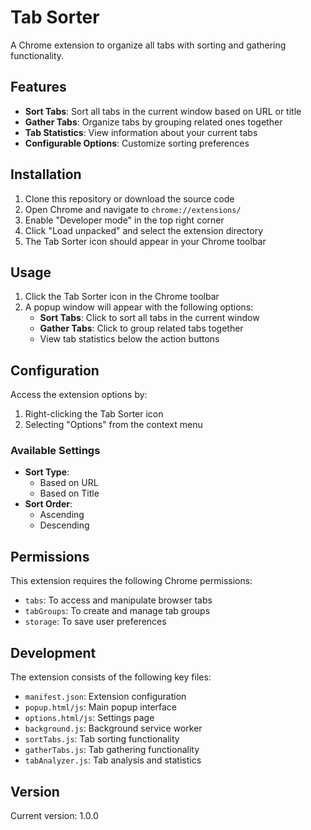 # Tab Sorter

A Chrome extension to organize all tabs with sorting and gathering functionality.

## Features

- **Sort Tabs**: Sort all tabs in the current window based on URL or title
- **Gather Tabs**: Organize tabs by grouping related ones together
- **Tab Statistics**: View information about your current tabs
- **Configurable Options**: Customize sorting preferences

## Installation

1. Clone this repository or download the source code
2. Open Chrome and navigate to `chrome://extensions/`
3. Enable "Developer mode" in the top right corner
4. Click "Load unpacked" and select the extension directory
5. The Tab Sorter icon should appear in your Chrome toolbar

## Usage

1. Click the Tab Sorter icon in the Chrome toolbar
2. A popup window will appear with the following options:
   - **Sort Tabs**: Click to sort all tabs in the current window
   - **Gather Tabs**: Click to group related tabs together
   - View tab statistics below the action buttons

## Configuration

Access the extension options by:
1. Right-clicking the Tab Sorter icon
2. Selecting "Options" from the context menu

### Available Settings

- **Sort Type**:
  - Based on URL
  - Based on Title
- **Sort Order**:
  - Ascending
  - Descending

## Permissions

This extension requires the following Chrome permissions:
- `tabs`: To access and manipulate browser tabs
- `tabGroups`: To create and manage tab groups
- `storage`: To save user preferences

## Development

The extension consists of the following key files:
- `manifest.json`: Extension configuration
- `popup.html/js`: Main popup interface
- `options.html/js`: Settings page
- `background.js`: Background service worker
- `sortTabs.js`: Tab sorting functionality
- `gatherTabs.js`: Tab gathering functionality
- `tabAnalyzer.js`: Tab analysis and statistics

## Version

Current version: 1.0.0